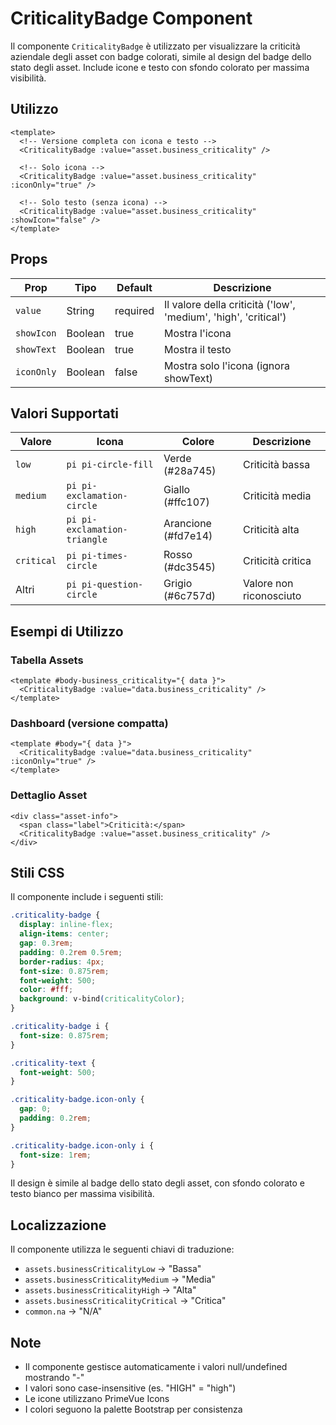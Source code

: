 # CriticalityBadge Component

Il componente `CriticalityBadge` è utilizzato per visualizzare la criticità aziendale degli asset con badge colorati, simile al design del badge dello stato degli asset. Include icone e testo con sfondo colorato per massima visibilità.

## Utilizzo

```vue
<template>
  <!-- Versione completa con icona e testo -->
  <CriticalityBadge :value="asset.business_criticality" />
  
  <!-- Solo icona -->
  <CriticalityBadge :value="asset.business_criticality" :iconOnly="true" />
  
  <!-- Solo testo (senza icona) -->
  <CriticalityBadge :value="asset.business_criticality" :showIcon="false" />
</template>
```

## Props

| Prop | Tipo | Default | Descrizione |
|------|------|---------|-------------|
| `value` | String | required | Il valore della criticità ('low', 'medium', 'high', 'critical') |
| `showIcon` | Boolean | true | Mostra l'icona |
| `showText` | Boolean | true | Mostra il testo |
| `iconOnly` | Boolean | false | Mostra solo l'icona (ignora showText) |

## Valori Supportati

| Valore | Icona | Colore | Descrizione |
|--------|-------|--------|-------------|
| `low` | `pi pi-circle-fill` | Verde (#28a745) | Criticità bassa |
| `medium` | `pi pi-exclamation-circle` | Giallo (#ffc107) | Criticità media |
| `high` | `pi pi-exclamation-triangle` | Arancione (#fd7e14) | Criticità alta |
| `critical` | `pi pi-times-circle` | Rosso (#dc3545) | Criticità critica |
| Altri | `pi pi-question-circle` | Grigio (#6c757d) | Valore non riconosciuto |

## Esempi di Utilizzo

### Tabella Assets
```vue
<template #body-business_criticality="{ data }">
  <CriticalityBadge :value="data.business_criticality" />
</template>
```

### Dashboard (versione compatta)
```vue
<template #body="{ data }">
  <CriticalityBadge :value="data.business_criticality" :iconOnly="true" />
</template>
```

### Dettaglio Asset
```vue
<div class="asset-info">
  <span class="label">Criticità:</span>
  <CriticalityBadge :value="asset.business_criticality" />
</div>
```

## Stili CSS

Il componente include i seguenti stili:

```css
.criticality-badge {
  display: inline-flex;
  align-items: center;
  gap: 0.3rem;
  padding: 0.2rem 0.5rem;
  border-radius: 4px;
  font-size: 0.875rem;
  font-weight: 500;
  color: #fff;
  background: v-bind(criticalityColor);
}

.criticality-badge i {
  font-size: 0.875rem;
}

.criticality-text {
  font-weight: 500;
}

.criticality-badge.icon-only {
  gap: 0;
  padding: 0.2rem;
}

.criticality-badge.icon-only i {
  font-size: 1rem;
}
```

Il design è simile al badge dello stato degli asset, con sfondo colorato e testo bianco per massima visibilità.

## Localizzazione

Il componente utilizza le seguenti chiavi di traduzione:

- `assets.businessCriticalityLow` → "Bassa"
- `assets.businessCriticalityMedium` → "Media" 
- `assets.businessCriticalityHigh` → "Alta"
- `assets.businessCriticalityCritical` → "Critica"
- `common.na` → "N/A"

## Note

- Il componente gestisce automaticamente i valori null/undefined mostrando "-"
- I valori sono case-insensitive (es. "HIGH" = "high")
- Le icone utilizzano PrimeVue Icons
- I colori seguono la palette Bootstrap per consistenza 